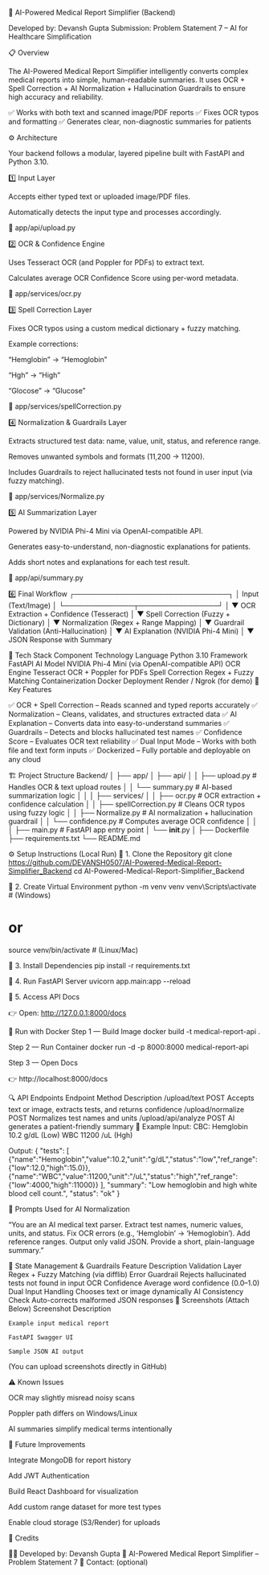 🧠 AI-Powered Medical Report Simplifier (Backend)

Developed by: Devansh Gupta
Submission: Problem Statement 7 – AI for Healthcare Simplification

📋 Overview

The AI-Powered Medical Report Simplifier intelligently converts complex medical reports into simple, human-readable summaries.
It uses OCR + Spell Correction + AI Normalization + Hallucination Guardrails to ensure high accuracy and reliability.

✅ Works with both text and scanned image/PDF reports
✅ Fixes OCR typos and formatting
✅ Generates clear, non-diagnostic summaries for patients

⚙️ Architecture

Your backend follows a modular, layered pipeline built with FastAPI and Python 3.10.

1️⃣ Input Layer

Accepts either typed text or uploaded image/PDF files.

Automatically detects the input type and processes accordingly.

📁 app/api/upload.py

2️⃣ OCR & Confidence Engine

Uses Tesseract OCR (and Poppler for PDFs) to extract text.

Calculates average OCR Confidence Score using per-word metadata.

📁 app/services/ocr.py

3️⃣ Spell Correction Layer

Fixes OCR typos using a custom medical dictionary + fuzzy matching.

Example corrections:

“Hemglobin” → “Hemoglobin”

“Hgh” → “High”

“Glocose” → “Glucose”

📁 app/services/spellCorrection.py

4️⃣ Normalization & Guardrails Layer

Extracts structured test data:
name, value, unit, status, and reference range.

Removes unwanted symbols and formats (11,200 → 11200).

Includes Guardrails to reject hallucinated tests not found in user input (via fuzzy matching).

📁 app/services/Normalize.py

5️⃣ AI Summarization Layer

Powered by NVIDIA Phi-4 Mini via OpenAI-compatible API.

Generates easy-to-understand, non-diagnostic explanations for patients.

Adds short notes and explanations for each test result.

📁 app/api/summary.py

6️⃣ Final Workflow
     ┌───────────────────────────────┐
     │      Input (Text/Image)       │
     └──────────────┬────────────────┘
                    │
                    ▼
      OCR Extraction + Confidence (Tesseract)
                    │
                    ▼
     Spell Correction (Fuzzy + Dictionary)
                    │
                    ▼
     Normalization (Regex + Range Mapping)
                    │
                    ▼
     Guardrail Validation (Anti-Hallucination)
                    │
                    ▼
     AI Explanation (NVIDIA Phi-4 Mini)
                    │
                    ▼
         JSON Response with Summary

🧩 Tech Stack
Component	Technology
Language	Python 3.10
Framework	FastAPI
AI Model	NVIDIA Phi-4 Mini (via OpenAI-compatible API)
OCR Engine	Tesseract OCR + Poppler for PDFs
Spell Correction	Regex + Fuzzy Matching
Containerization	Docker
Deployment	Render / Ngrok (for demo)
🚀 Key Features

✅ OCR + Spell Correction – Reads scanned and typed reports accurately
✅ Normalization – Cleans, validates, and structures extracted data
✅ AI Explanation – Converts data into easy-to-understand summaries
✅ Guardrails – Detects and blocks hallucinated test names
✅ Confidence Score – Evaluates OCR text reliability
✅ Dual Input Mode – Works with both file and text form inputs
✅ Dockerized – Fully portable and deployable on any cloud

🏗️ Project Structure
Backend/
│
├── app/
│   ├── api/
│   │   ├── upload.py          # Handles OCR & text upload routes
│   │   └── summary.py         # AI-based summarization logic
│   │
│   ├── services/
│   │   ├── ocr.py             # OCR extraction + confidence calculation
│   │   ├── spellCorrection.py # Cleans OCR typos using fuzzy logic
│   │   ├── Normalize.py       # AI normalization + hallucination guardrail
│   │   └── confidence.py      # Computes average OCR confidence
│   │
│   ├── main.py                # FastAPI app entry point
│   └── __init__.py
│
├── Dockerfile
├── requirements.txt
└── README.md

⚙️ Setup Instructions (Local Run)
🧩 1. Clone the Repository
git clone https://github.com/DEVANSH0507/AI-Powered-Medical-Report-Simplifier_Backend
cd AI-Powered-Medical-Report-Simplifier_Backend

🧩 2. Create Virtual Environment
python -m venv venv
venv\Scripts\activate   # (Windows)
# or
source venv/bin/activate  # (Linux/Mac)

🧩 3. Install Dependencies
pip install -r requirements.txt

🧩 4. Run FastAPI Server
uvicorn app.main:app --reload

🧩 5. Access API Docs

👉 Open: http://127.0.0.1:8000/docs

🐳 Run with Docker
Step 1 — Build Image
docker build -t medical-report-api .

Step 2 — Run Container
docker run -d -p 8000:8000 medical-report-api

Step 3 — Open Docs

👉 http://localhost:8000/docs

🔍 API Endpoints
Endpoint	Method	Description
/upload/text	POST	Accepts text or image, extracts tests, and returns confidence
/upload/normalize	POST	Normalizes test names and units
/upload/api/analyze	POST	AI generates a patient-friendly summary
🧾 Example
Input:
CBC: Hemglobin 10.2 g/dL (Low)
WBC 11200 /uL (Hgh)

Output:
{
 "tests": [
  {"name":"Hemoglobin","value":10.2,"unit":"g/dL","status":"low","ref_range":{"low":12.0,"high":15.0}},
  {"name":"WBC","value":11200,"unit":"/uL","status":"high","ref_range":{"low":4000,"high":11000}}
 ],
 "summary": "Low hemoglobin and high white blood cell count.",
 "status": "ok"
}

🧠 Prompts Used for AI Normalization

“You are an AI medical text parser.
Extract test names, numeric values, units, and status.
Fix OCR errors (e.g., ‘Hemglobin’ → ‘Hemoglobin’).
Add reference ranges.
Output only valid JSON.
Provide a short, plain-language summary.”

🧩 State Management & Guardrails
Feature	Description
Validation Layer	Regex + Fuzzy Matching (via difflib)
Error Guardrail	Rejects hallucinated tests not found in input
OCR Confidence	Average word confidence (0.0–1.0)
Dual Input Handling	Chooses text or image dynamically
AI Consistency Check	Auto-corrects malformed JSON responses
🧩 Screenshots (Attach Below)
Screenshot	Description

	Example input medical report

	FastAPI Swagger UI

	Sample JSON AI output

(You can upload screenshots directly in GitHub)

⚠️ Known Issues

OCR may slightly misread noisy scans

Poppler path differs on Windows/Linux

AI summaries simplify medical terms intentionally

🚀 Future Improvements

Integrate MongoDB for report history

Add JWT Authentication

Build React Dashboard for visualization

Add custom range dataset for more test types

Enable cloud storage (S3/Render) for uploads

💬 Credits

🧑‍💻 Developed by: Devansh Gupta
🎯 AI-Powered Medical Report Simplifier – Problem Statement 7
📧 Contact: (optional)
